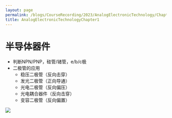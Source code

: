```yaml
---
layout: page
permalink: /blogs/CourseRecording/2023/AnalogElectronicTechnology/Chapter1/index.html
title: AnalogElectronicTechnologyChapter1
---
```


# 半导体器件

- 判断NPN/PNP，硅管/锗管，e/b/c极
- 二极管的应用
    - 稳压二极管（反向击穿）
    - 发光二极管（正向导通）
    - 光电二极管（反向偏压）
    - 光电耦合器件（反向击穿）
    - 变容二极管（反向偏置）

<img src="https://CRYoushiwo.github.io/images/blogs/CoursesRecording/AnalogElectronicTechnology/Chapter1/Untitled.png" class="blog-image" >